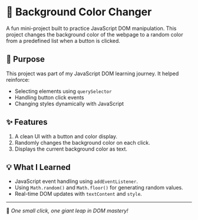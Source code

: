 # 🎨 Background Color Changer

A fun mini-project built to practice JavaScript DOM manipulation. This project changes the background color of the webpage to a random color from a predefined list when a button is clicked.

## 📌 Purpose

This project was part of my JavaScript DOM learning journey. It helped reinforce:
- Selecting elements using `querySelector`
- Handling button click events
- Changing styles dynamically with JavaScript

## ✨ Features

1. A clean UI with a button and color display.
2. Randomly changes the background color on each click.
3. Displays the current background color as text.

## 💡 What I Learned

- JavaScript event handling using `addEventListener`.
- Using `Math.random()` and `Math.floor()` for generating random values.
- Real-time DOM updates with `textContent` and `style`.

---

🧠 *One small click, one giant leap in DOM mastery!*